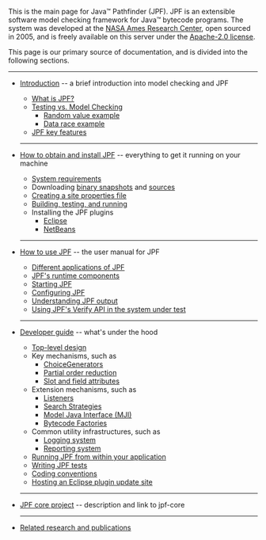 This is the main page for Java™ Pathfinder (JPF). JPF is an extensible software model checking framework for Java™ bytecode programs. The system was developed at the [NASA Ames Research Center](http://arc.nasa.gov), open sourced in 2005, and is freely available on this server under the [Apache-2.0 license](http://www.apache.org/licenses/LICENSE-2.0).


This page is our primary source of documentation, and is divided into the following sections.

   ---

  * [Introduction](intro_index) -- a brief introduction into model checking and JPF
    * [What is JPF?](What-is-JPF)
    * [Testing vs. Model Checking](testing_vs_model_checking)
         - [Random value example](random_example)
         - [Data race example](race_example)
    * [JPF key features](classification)
    
    ---

  * [How to obtain and install JPF](install/index) -- everything to get it running on your machine
    - [System requirements](install/requirements)
    - Downloading [binary snapshots](install/snapshot) and [sources](install/repositories)
    - [Creating a site properties file](install/site-properties)
    - [Building, testing, and running](install/build)
    - Installing the JPF plugins
         - [Eclipse](install/eclipse-plugin) 
         - [NetBeans](install/netbeans-plugin)
    
    ---
         
  * [How to use JPF](user/index) -- the user manual for JPF    
    - [Different applications of JPF](user/application_types)
    - [JPF's runtime components](user/components)
    - [Starting JPF](user/run)
    - [Configuring JPF](user/config)
    - [Understanding JPF output](user/output)
    - [Using JPF's Verify API in the system under test](user/api)
    
    ---
        
  * [Developer guide](devel/index) -- what's under the hood
    * [Top-level design](devel/design)
    * Key mechanisms, such as 
        - [ChoiceGenerators](devel/choicegenerator)
        - [Partial order reduction](devel/partial_order_reduction)
        - [Slot and field attributes](devel/attributes)
    * Extension mechanisms, such as
        - [Listeners](devel/listener)
        - [Search Strategies](devel/design)
        - [Model Java Interface (MJI)](devel/mji)
        - [Bytecode Factories](devel/bytecode_factory)
    * Common utility infrastructures, such as
        - [Logging system](devel/logging)
        - [Reporting system](devel/report)
    * [Running JPF from within your application](devel/embedded)
    * [Writing JPF tests](devel/jpf_tests)
    * [Coding conventions](devel/coding_conventions)
    * [Hosting an Eclipse plugin update site](devel/eclipse_plugin_update) 
        
    ---
        
  * [JPF core project](jpf-core/index) -- description and link to jpf-core
    
    ---
      
  * [Related research and publications](papers/index)    

